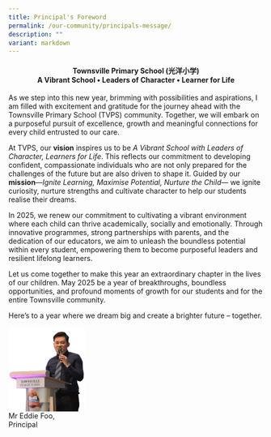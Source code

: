```yaml
---
title: Principal's Foreword
permalink: /our-community/principals-message/
description: ""
variant: markdown
---
```

<h4 style="text-align:center">Townsville Primary School (光洋小学)
<br>A Vibrant School • Leaders of Character • Learner for Life</h4>

As we step into this new year, brimming with possibilities and aspirations, I am filled with excitement and gratitude for the journey ahead with the Townsville Primary School (TVPS) community. Together, we will embark on a purposeful pursuit of excellence, growth and meaningful connections for every child entrusted to our care.

At TVPS, our **vision** inspires us to be _A Vibrant School with Leaders of Character, Learners for Life_. This reflects our commitment to developing confident, compassionate individuals who are not only prepared for the challenges of the future but are also driven to shape it. Guided by our **mission**—_Ignite Learning, Maximise Potential, Nurture the Child_— we ignite curiosity, nurture strengths and cultivate character to help our students realise their dreams.

In 2025, we renew our commitment to cultivating a vibrant environment where each child can thrive academically, socially and emotionally. Through innovative programmes, strong partnerships with parents, and the dedication of our educators, we aim to unleash the boundless potential within every student, empowering them to become purposeful leaders and resilient lifelong learners.

Let us come together to make this year an extraordinary chapter in the lives of our children. May 2025 be a year of breakthroughs, boundless opportunities, and profound moments of growth for our students and for the entire Townsville community.

Here’s to a year where we dream big and create a brighter future – together.

<p><img align="left" style="width:30%" src="/images/School%20Leaders/Mr_Foo_2025_foreword.jpg"></p>
<br clear="left">
Mr Eddie Foo,<br>
Principal